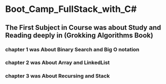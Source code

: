 # Boot_Camp_FullStack_with_C#

## The First Subject in Course was about Study and Reading deeply in (Grokking Algorithms Book)
### chapter 1 was About Binary Search and Big O notation
### chapter 2 was About Array and LinkedList
### chapter 3 was About Recursing and Stack
